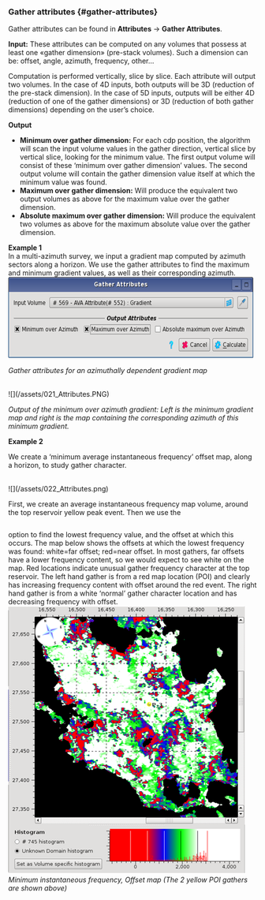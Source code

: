 ### Gather attributes {#gather-attributes}

Gather attributes can be found in **Attributes** → **Gather Attributes**.

**Input:** These attributes can be computed on any volumes that possess at least one «gather dimension» \(pre-stack volumes\). Such a dimension can be: offset, angle, azimuth, frequency, other...

Computation is performed vertically, slice by slice. Each attribute will output two volumes. In the case of 4D inputs, both outputs will be 3D \(reduction of the pre-stack dimension\). In the case of 5D inputs, outputs will be either 4D \(reduction of one of the gather dimensions\) or 3D \(reduction of both gather dimensions\) depending on the user’s choice.

**Output**

* **Minimum over gather dimension:** For each cdp position, the algorithm will scan the input volume values in the gather direction, vertical slice by vertical slice, looking for the minimum value. The first output volume will consist of these ‘minimum over gather dimension’ values. The second output volume will contain the gather dimension value itself at which the minimum value was found.
* **Maximum over gather dimension:** Will produce the equivalent two output volumes as above for the maximum value over the gather dimension.
* **Absolute maximum over gather dimension:** Will produce the equivalent two volumes as above for the maximum absolute value over the gather dimension.

**Example 1**  
In a multi-azimuth survey, we input a gradient map computed by azimuth sectors along a horizon. We use the gather attributes to find the maximum and minimum gradient values, as well as their corresponding azimuth.
<br />
![](/assets/020_Attributes.png)

_Gather attributes for an azimuthally dependent gradient map_

<br />
![](/assets/021_Attributes.PNG)

_Output of the minimum over azimuth gradient: Left is the minimum gradient map and right is the map containing the corresponding azimuth of this minimum gradient._
<br />



**Example 2**

We create a ‘minimum average instantaneous frequency’ offset map, along a horizon, to study gather character.  

<br />
![](/assets/022_Attributes.png)
<br />

First, we create an average instantaneous frequency map volume, around the top reservoir yellow peak event.
Then we use the <pre><Gather Attributes></pre> option to find the lowest frequency value, and the offset at which this occurs.
The map below shows the offsets at which the lowest frequency was found: white=far offset; red=near offset.
In most gathers, far offsets have a lower frequency content, so we would expect to see white on the map. Red locations indicate unusual gather frequency character at the top reservoir.
The left hand gather is from a red map location (POI) and clearly has increasing frequency content with offset around the red event.
The right hand gather is from a white ‘normal’ gather character location and has decreasing frequency with offset.
<br />
![](/assets/023_Attributes.PNG)
_Minimum instantaneous frequency, Offset map
 (The 2 yellow POI gathers are shown above)_
